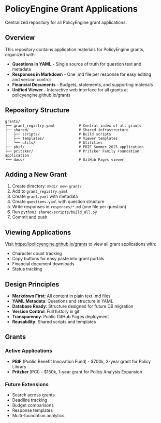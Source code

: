 # PolicyEngine Grant Applications

Centralized repository for all PolicyEngine grant applications.

## Overview

This repository contains application materials for PolicyEngine grants, organized with:
- **Questions in YAML** - Single source of truth for question text and metadata
- **Responses in Markdown** - One .md file per response for easy editing and version control
- **Financial Documents** - Budgets, statements, and supporting materials
- **Unified Viewer** - Interactive web interface for all grants at policyengine.github.io/grants

## Repository Structure

```
grants/
├── grant_registry.yaml           # Central index of all grants
├── shared/                       # Shared infrastructure
│   ├── scripts/                  # Build scripts
│   ├── templates/                # Viewer templates
│   └── utils/                    # Utilities
├── pbif/                         # PBIF Summer 2025 application
├── pritzker/                     # Pritzker Family Foundation application
└── docs/                         # GitHub Pages viewer
```

## Adding a New Grant

1. Create directory: `mkdir new-grant/`
2. Add to `grant_registry.yaml`
3. Create `grant.yaml` with metadata
4. Create `questions.yaml` with question structure
5. Write responses in `responses/*.md` (one file per question)
6. Run `python3 shared/scripts/build_all.py`
7. Commit and push

## Viewing Applications

Visit https://policyengine.github.io/grants to view all grant applications with:
- Character count tracking
- Copy buttons for easy paste into grant portals
- Financial document downloads
- Status tracking

## Design Principles

- **Markdown First**: All content in plain text .md files
- **YAML Metadata**: Questions and structure in YAML
- **Database Ready**: Structure designed for future DB migration
- **Version Control**: Full history in git
- **Transparency**: Public GitHub Pages deployment
- **Reusability**: Shared scripts and templates

## Grants

### Active Applications
- **PBIF** (Public Benefit Innovation Fund) - $700k, 2-year grant for Policy Library
- **Pritzker** (PCI) - $150k, 1-year grant for Policy Analysis Expansion

### Future Extensions
- Search across grants
- Deadline tracking
- Budget comparisons
- Response templates
- Multi-foundation analytics
